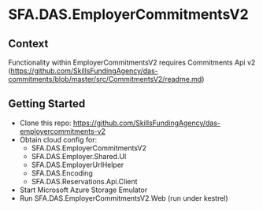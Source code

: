 # SFA.DAS.EmployerCommitmentsV2

## Context

Functionality within EmployerCommitmentsV2 requires Commitments Api v2 (https://github.com/SkillsFundingAgency/das-commitments/blob/master/src/CommitmentsV2/readme.md)

## Getting Started

* Clone this repo: https://github.com/SkillsFundingAgency/das-employercommitments-v2
* Obtain cloud config for:
  * SFA.DAS.EmployerCommitmentsV2
  * SFA.DAS.Employer.Shared.UI
  * SFA.DAS.EmployerUrlHelper
  * SFA.DAS.Encoding
  * SFA.DAS.Reservations.Api.Client
* Start Microsoft Azure Storage Emulator
* Run SFA.DAS.EmployerCommitmentsV2.Web (run under kestrel)

